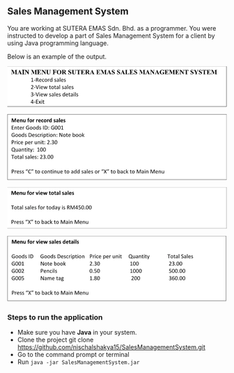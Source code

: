 ## Sales Management System
You are working at SUTERA EMAS Sdn. Bhd.  as a programmer. 
You were instructed to develop a part of Sales Management System for a client by using Java programming language.

Below is an example of the output.

![Main menu](./images/MainMenu.png)

![Record sales](./images/SalesRecord.png)

![Total sales](./images/TotalSales.png)

![Sales details](./images/SalesDetails.png)

### Steps to run the application
* Make sure you have **Java** in your system.
* Clone the project git clone https://github.com/nischalshakya15/SalesManagementSystem.git
* Go to the command prompt or terminal 
* Run `java -jar SalesManagementSystem.jar`

